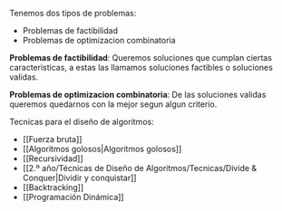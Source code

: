 Tenemos dos tipos de problemas:
* Problemas de factibilidad
* Problemas de optimizacion combinatoria

**Problemas de factibilidad**: Queremos soluciones que cumplan ciertas caracteristicas, a estas las llamamos soluciones factibles o soluciones validas.

**Problemas de optimizacion combinatoria**: De las soluciones validas queremos quedarnos con la mejor segun algun criterio.

Tecnicas para el diseño de algoritmos:
* [[Fuerza bruta]]
* [[Algoritmos golosos|Algoritmos golosos]]
* [[Recursividad]]
* [[2.º año/Técnicas de Diseño de Algoritmos/Tecnicas/Divide & Conquer|Dividir y conquistar]] 
* [[Backtracking]]
* [[Programación Dinámica]]